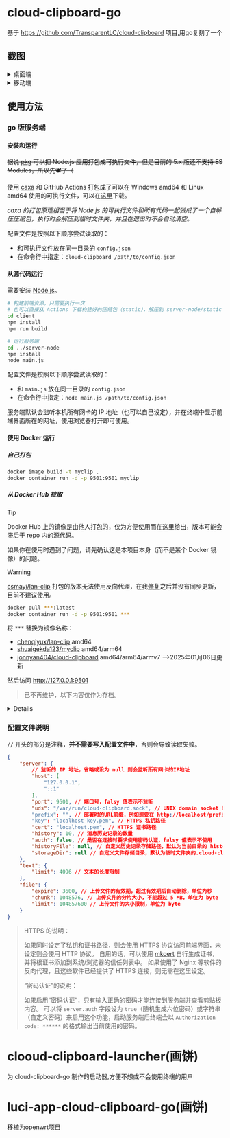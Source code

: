 # cloud-clipboard-go

基于 https://github.com/TransparentLC/cloud-clipboard 项目,用go复刻了一个

## 截图

<details>
<summary>桌面端</summary>

![](https://ae01.alicdn.com/kf/Hfce3a9b69b3d404c8e3073ab0fffa913v.png)

</details>

<details>
<summary>移动端</summary>

![](https://ae01.alicdn.com/kf/Hbf859dd0e42c4406bf94a6b6f2f4658cf.png)

</details>

## 使用方法

### go 版服务端

#### 安装和运行

~~据说 [pkg](https://github.com/vercel/pkg) 可以把 Node.js 应用打包成可执行文件，但是目前的 5.x 版还不支持 ES Modules，所以先🕊️了（~~

使用 [caxa](https://github.com/leafac/caxa) 和 GitHub Actions 打包成了可以在 Windows amd64 和 Linux amd64 使用的可执行文件，可以在[这里](https://nightly.link/TransparentLC/cloud-clipboard/workflows/ci/master)下载。

*caxa 的打包原理相当于将 Node.js 的可执行文件和所有代码一起做成了一个自解压压缩包，执行时会解压到临时文件夹，并且在退出时不会自动清空。*

配置文件是按照以下顺序尝试读取的：

* 和可执行文件放在同一目录的 `config.json`
* 在命令行中指定：`cloud-clipboard /path/to/config.json`

#### 从源代码运行

需要安装 [Node.js](https://nodejs.org)。

```bash
# 构建前端资源，只需要执行一次
# 也可以直接从 Actions 下载构建好的压缩包（static），解压到 server-node/static
cd client
npm install
npm run build

# 运行服务端
cd ../server-node
npm install
node main.js
```

配置文件是按照以下顺序尝试读取的：

* 和 `main.js` 放在同一目录的 `config.json`
* 在命令行中指定：`node main.js /path/to/config.json`

服务端默认会监听本机所有网卡的 IP 地址（也可以自己设定），并在终端中显示前端界面所在的网址，使用浏览器打开即可使用。

#### 使用 Docker 运行

##### 自己打包

```bash
docker image build -t myclip .
docker container run -d -p 9501:9501 myclip
```

##### 从 Docker Hub 拉取

> [!TIP]
> Docker Hub 上的镜像是由他人打包的，仅为方便使用而在这里给出，版本可能会滞后于 repo 内的源代码。
>
> 如果你在使用时遇到了问题，请先确认这是本项目本身（而不是某个 Docker 镜像）的问题。

> [!WARNING]
> [csmayi/lan-clip](https://hub.docker.com/r/csmayi/lan-clip) 打包的版本无法使用反向代理，在我[修复](https://github.com/TransparentLC/cloud-clipboard/commit/39ba010f0ac721337842be4668fce693f4587a95)之后并没有同步更新，目前不建议使用。

```sh
docker pull ***:latest
docker container run -d -p 9501:9501 ***
```

将 `***` 替换为镜像名称：

* [chenqiyux/lan-clip](https://hub.docker.com/r/chenqiyux/lan-clip) amd64
* [shuaigekda123/myclip](https://hub.docker.com/r/shuaigekda123/myclip) amd64/arm64
* [jonnyan404/cloud-clipboard](https://hub.docker.com/r/jonnyan404/cloud-clipboard) amd64/arm64/armv7  -->2025年01月06日更新

然后访问 http://127.0.0.1:9501



> 已不再维护，以下内容仅作为存档。

<details>

#### 准备环境

需要安装了 Swoole 扩展的 PHP 运行环境。

* Linux：参见 Swoole 文档的[安装说明](https://wiki.swoole.com/#/environment)
* Windows：使用官方在百毒网盘上提供的 [Cygwin 整合包](https://pan.baidu.com/s/15RodWdoIgwBLmG1I5HXzOg#list/path=%2Fsharelink2059756482-531706993208199%2Fswoole%2Fcygwin)（或者从[这里](https://files.catbox.moe/wz2ktt.zip)下载我自己搬运的 4.5.0 RC1 版本），~~也可以在 WSL(Windows Subsystem for Linux) 中安装运行环境~~

> 可能是由于 WSL 的缺陷，在 WSL 下多次刷新页面后开始有概率出现错误导致服务端挂掉：
> ```text
> WARNING swReactorEpoll_set(:178): reactor#0->set(fd=15|type=0|events=5) failed, Error: No such file or directory
> 段错误 (核心已转储)
> ```
> Cygwin 整合包下暂未发现类似的问题。

在命令行中输入 `php --ri swoole`，可以输出配置信息就代表准备完成了～

#### 安装和运行

~~实际上也不能叫安装，毕竟下载之后就可以直接用了~~

1. 前往 [Release](https://github.com/TransparentLC/cloud-clipboard/releases) 下载最新的 `cloud-clipboard.phar`。
2. 在同一目录新建配置文件 `config.json`（可以参见下面的说明），**一定要根据实际修改 IP 地址！**
3. `php cloud-clipboard.phar`
4. 打开 `http://192.168.1.136:9501`（需要替换为在配置文件中**实际设定的地址和端口**）即可使用～

#### 从源代码运行

需要安装 [Vue CLI](https://cli.vuejs.org/zh/guide/installation.html) 和 [Composer](https://getcomposer.org/download/)。

```bash
cd client
npm install
npm run build
cd ../server
composer install --no-dev

# 从源代码直接运行
php main.php

# 生成 Phar
cd ..
php build-phar.php
```

</details>

### 配置文件说明

`//` 开头的部分是注释，**并不需要写入配置文件中**，否则会导致读取失败。

```json
{
    "server": {
        // 监听的 IP 地址，省略或设为 null 则会监听所有网卡的IP地址
        "host": [
            "127.0.0.1",
            "::1"
        ],
        "port": 9501, // 端口号，falsy 值表示不监听
        "uds": "/var/run/cloud-clipboard.sock", // UNIX domain socket 路径，可以后接“:666”设定权限（默认666），falsy 值表示不监听
        "prefix": "", // 部署时的URL前缀，例如想要在 http://localhost/prefix/ 访问，则将这一项设为 /prefix
        "key": "localhost-key.pem", // HTTPS 私钥路径
        "cert": "localhost.pem", // HTTPS 证书路径
        "history": 10, // 消息历史记录的数量
        "auth": false, // 是否在连接时要求使用密码认证，falsy 值表示不使用
        "historyFile": null, // 自定义历史记录存储路径，默认为当前目录的 history.json
        "storageDir": null // 自定义文件存储目录，默认为临时文件夹的.cloud-clipboard-storage目录
    },
    "text": {
        "limit": 4096 // 文本的长度限制
    },
    "file": {
        "expire": 3600, // 上传文件的有效期，超过有效期后自动删除，单位为秒
        "chunk": 1048576, // 上传文件的分片大小，不能超过 5 MB，单位为 byte
        "limit": 104857600 // 上传文件的大小限制，单位为 byte
    }
}
```
> HTTPS 的说明：
>
> 如果同时设定了私钥和证书路径，则会使用 HTTPS 协议访问前端界面，未设定则会使用 HTTP 协议。
> 自用的话，可以使用 [mkcert](https://mkcert.dev/) 自行生成证书，并将根证书添加到系统/浏览器的信任列表中。
> 如果使用了 Nginx 等软件的反向代理，且这些软件已经提供了 HTTPS 连接，则无需在这里设定。
>
> “密码认证”的说明：
>
> 如果启用“密码认证”，只有输入正确的密码才能连接到服务端并查看剪贴板内容。
> 可以将 `server.auth` 字段设为 `true`（随机生成六位密码）或字符串（自定义密码）来启用这个功能，启动服务端后终端会以 `Authorization code: ******` 的格式输出当前使用的密码。

# clooud-clipboard-launcher(画饼)

为 cloud-clipboard-go 制作的启动器,方便不想或不会使用终端的用户


# luci-app-cloud-clipboard-go(画饼)

移植为openwrt项目
